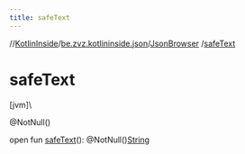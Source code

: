 ```yaml
---
title: safeText
---
```

//[KotlinInside](../../../index.html)/[be.zvz.kotlininside.json](../index.html)/[JsonBrowser](index.html)
/[safeText](safe-text.html)

# safeText

[jvm]\

@NotNull()

open fun [safeText](safe-text.html)():
@NotNull()[String](https://docs.oracle.com/javase/7/docs/api/java/lang/String.html)




